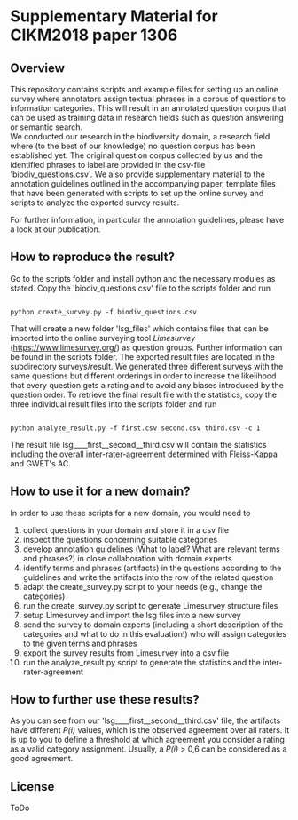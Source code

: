 # Supplementary Material for CIKM2018 paper 1306

## Overview
This repository contains scripts and example files for setting up an online survey where annotators assign textual phrases in a corpus of questions to information categories. This will result in an annotated question corpus that can be used as training data in research fields such as question answering or semantic search.  
We conducted our research in the biodiversity domain, a research field where (to the best of our knowledge) no question corpus has been established yet. The original question corpus collected by us and the identified phrases to label are provided in the csv-file 'biodiv_questions.csv'. 
We also provide supplementary material to the annotation guidelines outlined in the accompanying paper, template files that have been generated with scripts to set up the online survey and scripts to analyze the exported survey results.

For further information, in particular the annotation guidelines, please have a look at our publication.


## How to reproduce the result?
 
Go to the scripts folder and install python and the necessary modules as stated. Copy the 'biodiv_questions.csv' file to the scripts folder and run

```shell

python create_survey.py -f biodiv_questions.csv

```
That will create a new folder 'lsg_files' which contains files that can be imported into the online surveying tool *Limesurvey* (https://www.limesurvey.org/) as question groups. Further information can be found in the scripts folder.
The exported result files are located in the subdirectory surveys/result. We generated three different surveys with the same questions but different orderings in order to increase the likelihood that every question gets a rating and to avoid any biases introduced by the question order. To retrieve the final result file with the statistics, copy the three individual result files into the scripts folder and run
```shell

python analyze_result.py -f first.csv second.csv third.csv -c 1

```

The result file lsg____first__second__third.csv will contain the statistics including the overall inter-rater-agreement determined with Fleiss-Kappa and GWET's AC.

## How to use it for a new domain?

In order to use these scripts for a new domain, you would need to

1. collect questions in your domain and store it in a csv file
2. inspect the questions concerning suitable categories
3. develop annotation guidelines (What to label? What are relevant terms and phrases?) in close collaboration with domain experts
4. identify terms and phrases (artifacts) in the questions according to the guidelines and write the artifacts into the row of the related question
5. adapt the create_survey.py script to your needs (e.g., change the categories)
6. run the create_survey.py script to generate Limesurvey structure files
7. setup Limesurvey and import the lsg files into a new survey
8. send the survey to domain experts (including a short description of the categories and what to do in this evaluation!) who will assign categories to the given terms and phrases
9. export the survey results from Limesurvey into a csv file
10. run the analyze_result.py script to generate the statistics and the inter-rater-agreement

## How to further use these results?
As you can see from our 'lsg____first__second__third.csv' file, the artifacts have different *P(i)* values, which is the observed agreement over all raters. It is up to you to define a threshold at which agreement you consider a rating as a valid category assignment. Usually, a *P(i)* > 0,6 can be considered as a good agreement.

## License
ToDo

